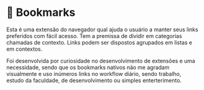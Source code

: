 # 📖 Bookmarks

Esta é uma extensão do navegador qual ajuda o usuário a manter seus links preferidos com fácil acesso. Tem a premissa de dividir em categorias chamadas de contexto. 
Links podem ser dispostos agrupados em listas e em contextos.

Foi desenvolvida por curiosidade no desenvolvimento de extensões e uma necessidade, sendo que os bookmarks nativos não me agradam visualmente e uso inúmeros links no workflow diário, sendo trabalho, estudo da faculdade, de desenvolvimento ou simples enterterimento.